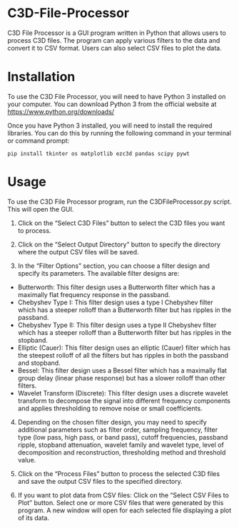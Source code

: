 # C3D-File-Processor

C3D File Processor is a GUI program written in Python that allows users to process C3D files. The program can apply various filters to the data and convert it to CSV format. Users can also select CSV files to plot the data.

# Installation
To use the C3D File Processor, you will need to have Python 3 installed on your computer. You can download Python 3 from the official website at https://www.python.org/downloads/

Once you have Python 3 installed, you will need to install the required libraries. You can do this by running the following command in your terminal or command prompt:

    pip install tkinter os matplotlib ezc3d pandas scipy pywt

# Usage

To use the C3D File Processor program, run the C3DFileProcessor.py script. This will open the GUI.

1. Click on the “Select C3D Files” button to select the C3D files you want to process.

2. Click on the “Select Output Directory” button to specify the directory where the output CSV files will be saved.

3. In the “Filter Options” section, you can choose a filter design and specify its parameters. The available filter designs are:
* Butterworth: This filter design uses a Butterworth filter which has a maximally flat frequency response in the passband.
* Chebyshev Type I: This filter design uses a type I Chebyshev filter which has a steeper rolloff than a Butterworth filter but has ripples in the passband.
* Chebyshev Type II: This filter design uses a type II Chebyshev filter which has a steeper rolloff than a Butterworth filter but has ripples in the stopband.
* Elliptic (Cauer): This filter design uses an elliptic (Cauer) filter which has the steepest rolloff of all the filters but has ripples in both the passband and stopband.
* Bessel: This filter design uses a Bessel filter which has a maximally flat group delay (linear phase response) but has a slower rolloff than other filters.
* Wavelet Transform (Discrete): This filter design uses a discrete wavelet transform to decompose the signal into different frequency components and applies thresholding to remove noise or small coefficients.

4. Depending on the chosen filter design, you may need to specify additional parameters such as filter order, sampling frequency, filter type (low pass, high pass, or band pass), cutoff frequencies, passband ripple, stopband attenuation, wavelet family and wavelet type, level of decomposition and reconstruction, thresholding method and threshold value.
 
5. Click on the “Process Files” button to process the selected C3D files and save the output CSV files to the specified directory.
 
6. If you want to plot data from CSV files:
Click on the “Select CSV Files to Plot” button.
Select one or more CSV files that were generated by this program.
A new window will open for each selected file displaying a plot of its data.
